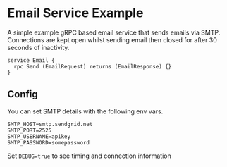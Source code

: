 # Email Service Example

A simple example gRPC based email service that sends emails via SMTP. Connections are kept open whilst sending email then closed for after 30 seconds of inactivity.

```
service Email {
  rpc Send (EmailRequest) returns (EmailResponse) {}
}
```

## Config

You can set SMTP details with the following env vars.

```
SMTP_HOST=smtp.sendgrid.net
SMTP_PORT=2525
SMTP_USERNAME=apikey
SMTP_PASSWORD=somepassword
```

Set `DEBUG=true` to see timing and connection information
